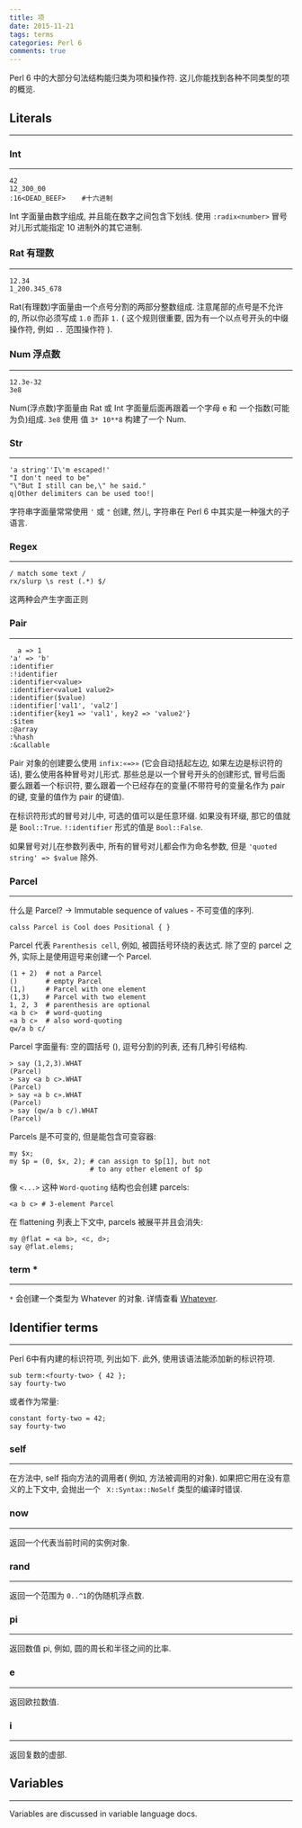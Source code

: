 ```yaml
---
title: 项
date: 2015-11-21
tags: terms
categories: Perl 6
comments: true
---
```




Perl 6 中的大部分句法结构能归类为项和操作符. 这儿你能找到各种不同类型的项的概览.

## Literals
---

### Int
---

```perl6
42
12_300_00
:16<DEAD_BEEF>    #十六进制
```

Int 字面量由数字组成, 并且能在数字之间包含下划线. 使用 `:radix<number>` 冒号对儿形式能指定 10 进制外的其它进制.

### Rat   有理数
---

```perl6
12.34
1_200.345_678
```

Rat(有理数)字面量由一个点号分割的两部分整数组成. 注意尾部的点号是不允许的, 所以你必须写成 `1.0` 而非 `1.` ( 这个规则很重要, 因为有一个以点号开头的中缀操作符, 例如 `..` 范围操作符 ).

### Num  浮点数
---

```perl6
12.3e-32
3e8
```

Num(浮点数)字面量由 Rat 或 Int 字面量后面再跟着一个字母 e 和 一个指数(可能为负)组成. `3e8` 使用 值 `3* 10**8` 构建了一个 Num.

### Str
---

```perl6
'a string''I\'m escaped!'
"I don't need to be"
"\"But I still can be,\" he said."
q|Other delimiters can be used too!|
```

字符串字面量常常使用 `'` 或 `"` 创建, 然儿, 字符串在 Perl 6 中其实是一种强大的子语言.

### Regex
---

```perl6
/ match some text /
rx/slurp \s rest (.*) $/
```

这两种会产生字面正则



### Pair
---

```perl6
  a => 1
'a' => 'b'
:identifier
:!identifier
:identifier<value>
:identifier<value1 value2>
:identifier($value)
:identifier['val1', 'val2']
:identifier{key1 => 'val1', key2 => 'value2'}
:$item
:@array
:%hash
:&callable
```

Pair 对象的创建要么使用 `infix:«=>»` (它会自动括起左边, 如果左边是标识符的话), 要么使用各种冒号对儿形式.  那些总是以一个冒号开头的创建形式, 冒号后面要么跟着一个标识符, 要么跟着一个已经存在的变量(不带符号的变量名作为 pair 的键, 变量的值作为 pair 的键值).

在标识符形式的冒号对儿中, 可选的值可以是任意环缀. 如果没有环缀, 那它的值就是 `Bool::True`. `!:identifier` 形式的值是 `Bool::False`.

如果冒号对儿在参数列表中, 所有的冒号对儿都会作为命名参数,   但是 `'quoted string' => $value` 除外.

### Parcel
---

什么是 Parcel? -> Immutable sequence of values - 不可变值的序列.

```perl6
calss Parcel is Cool does Positional { }
```

Parcel 代表 `Parenthesis cell`, 例如, 被圆括号环绕的表达式. 除了空的 parcel 之外, 实际上是使用逗号来创建一个 Parcel.

```perl6
(1 + 2)  # not a Parcel
()       # empty Parcel
(1,)     # Parcel with one element
(1,3)    # Parcel with two element
1, 2, 3  # parenthesis are optional
<a b c>  # word-quoting
«a b c»  # also word-quoting
qw/a b c/
```

Parcel 字面量有: 空的圆括号 (),  逗号分割的列表, 还有几种引号结构.

```perl6
> say (1,2,3).WHAT
(Parcel)
> say <a b c>.WHAT
(Parcel)
> say «a b c».WHAT
(Parcel)
> say (qw/a b c/).WHAT
(Parcel)
```

Parcels 是不可变的, 但是能包含可变容器:

```perl6
my $x;
my $p = (0, $x, 2); # can assign to $p[1], but not
                    # to any other element of $p
```

像 `<...>` 这种 `Word-quoting` 结构也会创建 parcels:

```perl6
<a b c> # 3-element Parcel
```

在 flattening 列表上下文中, parcels 被展平并且会消失:

```perl6
my @flat = <a b>, <c, d>;
say @flat.elems;
```



### term *
---

`*` 会创建一个类型为 Whatever 的对象. 详情查看 [Whatever](http://doc.perl6.org/type/Whatever).

## Identifier terms
---

Perl 6中有内建的标识符项, 列出如下. 此外, 使用该语法能添加新的标识符项.

```perl6
sub term:<fourty-two> { 42 };
say fourty-two
```

或者作为常量:

```perl6
constant forty-two = 42;
say fourty-two
```

### self
---

在方法中, self 指向方法的调用者( 例如, 方法被调用的对象). 如果把它用在没有意义的上下文中, 会抛出一个 ` X::Syntax::NoSelf` 类型的编译时错误.

### now
---

返回一个代表当前时间的实例对象.

### rand
---

返回一个范围为 `0..^1`的伪随机浮点数.

### pi
---

返回数值 pi, 例如, 圆的周长和半径之间的比率.

### e
---

返回欧拉数值.

### i
---

返回复数的虚部.

## Variables
---

Variables are discussed in variable language docs.
